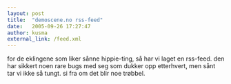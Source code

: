 ```yaml
---
layout: post
title:  "demoscene.no rss-feed"
date:   2005-09-26 17:27:47
author: kusma
external_link: /feed.xml
---
```

for de eklingene som liker sånne hippie-ting, så har vi laget en
rss-feed. den har sikkert noen rare bugs med seg som dukker opp
etterhvert, men sånt tar vi ikke så tungt. si fra om det blir noe
trøbbel.

